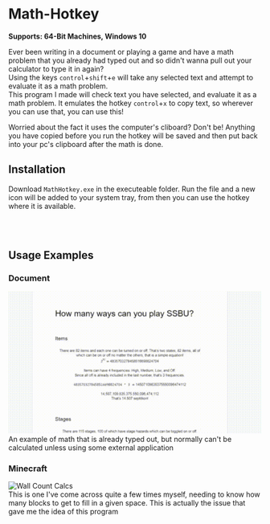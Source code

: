 # Math-Hotkey
**Supports: 64-Bit Machines, Windows 10**

Ever been writing in a document or playing a game and have a math problem that you already had typed out and so didn't wanna pull out your calculator to type it in again?<br>
Using the keys `control`+`shift`+`e` will take any selected text and attempt to evaluate it as a math problem.<Br>
This program I made will check text you have selected, and evaluate it as a math problem. It emulates the hotkey `control`+`x` to copy text, so wherever you can use that, you can use this!
  
Worried about the fact it uses the computer's cliboard? Don't be! Anything you have copied before you run the hotkey will be saved and then put back into your pc's clipboard after the math is done.

## Installation
Download `MathHotkey.exe` in the executeable folder. Run the file and a new icon will be added to your system tray, from then you can use the hotkey where it is available.

<br><br>

## Usage Examples
### Document
![Literally Math](https://github.com/JesseBS2/Math-Hotkey/blob/master/examples/document_use_gif.gif)<br>
An example of math that is already typed out, but normally can't be calculated unless using some external application


### Minecraft
![Wall Count Calcs](https://github.com/JesseBS2/Math-Hotkey/blob/master/examples/mc_use_gif.gif)<br>
This is one I've come across quite a few times myself, needing to know how many blocks to get to fill in a given space. This is actually the issue that gave me the idea of this program
